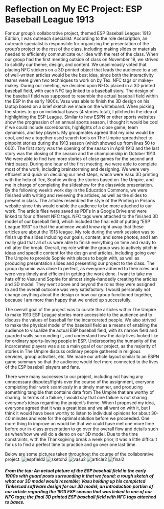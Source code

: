 # Reflection on My EC Project: ESP Baseball League 1913

For our group’s collaborative project, themed ESP Baseball League: 1913 Edition, I was outreach specialist. According to the role description, an outreach specialist is responsible for organizing the presentation of the group’s project to the rest of the class, including making slides or materials needed to efficiently communicate our idea with the rest of the class. When our group had the first meeting outside of class on November 19, we strived to solidify our theme, design, and content. We unanimously voted that placing NFC stickers on a 3D printed object that leads the audience to a set of well-written articles would be the best idea, since both the interactivity teams were given two techniques to work on by Tex: NFC tags or makey-makey. During our meeting, we decided upon NFCs placed in a 3D printed baseball field, with each NFC tag linked to a baseball story. The design of the baseball field was supposed to resemble the actual baseball field within the ESP in the early 1900s. Vasu was able to finish the 3D design on his laptop based on a brief sketch we made on the whiteboard. When picking the stories to go on individual bases (4 stories total), I pitched in the idea of highlighting the ESP League. Similar to how ESPN or other sports websites show the progression of an annual sports season, I thought it would be cool if we could include scoreboards, highlights of a close game, team dynamics, and key players. My groupmates agreed that my idea would be cool, and we altogether used search tools on The Umpire spreadsheet to pinpoint stories during the 1913 season (which showed up from lines 50 to 600). The first story was the opening of the season in April 1913 and the last story was the closing of the season and the championship in October 1913. We were able to find two more stories of close games for the second and third bases. During one hour of the first meeting, we were able to complete most of the work, including brainstorming and designing. We were very efficient and quick on deciding our next steps, which were Vasu 3D printing with the help of Tex, Sophie writing the stories based on The Umpire, and me in charge of completing the slideshow for the classwide presentation. By the following week’s work day in the Education Commons, we were finished with writing and reviewing the articles, as well as the slides to present in class. The articles resembled the style of the Printing in Prisons website since this would enable the audience to be more attached to our work. The article files were saved as PDFs in a Google Drive and were linked to four different NFC tags. NFC tags were attached to the finished 3D model of our baseball field, which included the final edit of putting “ESP League 1913” so that the audience would know right away that these articles are about the 1913 league. My role during the work session was to finish up the slides including our goals, content, and some photos, and I am really glad that all of us were able to finish everything on time and ready to roll after the break. Overall, my role within the group was to actively pitch in ideas and specific content for the design and articles, including going over The Umpire to provide Sophie with places to begin with, as well as producing presentation slides and presenting our project to the class. The group dynamic was close to perfect, as everyone adhered to their roles and were very timely and efficient in getting the work done. I want to take my hats off to Vasu and Sophie for almost single-handedly creating the articles and 3D model. They went above and beyond the roles they were assigned to and the overall outcome was very satisfactory. I would personally not change anything about the design or how our group functioned together, because I am more than happy that we ended up successfully.

The overall goal of the project was to curate the articles within The Umpire to make 1913 ESP League stories more accessible to the audience and to discuss the values of baseball for the incarcerated people. We also strived to make the physical model of the baseball field as a means of enabling the audience to visualize the actual ESP baseball field, with its narrow field and guarded walls surrounding it, and understand how the daily lives looked like for ordinary sports-loving people in ESP. Underscoring the humanity of the incarcerated players was also a main goal of our project, as the majority of stories in The Umpire discuss ordinary people gathered in religious services, group activities, etc. We made our article layout similar to an ESPN game summary so that the audience would feel more connected to the lives of the ESP baseball players and fans.

There were many successes to our project, including not having any unnecessary disputes/fights over the course of the assignment, everyone completing their work seamlessly in a timely manner, and producing something tangible that contains data from The Umpire that are worthy of sharing. In terms of a failure, I would say that one failure is not sharing everyone’s ideas regarding the project’s theme. When I proposed my idea, everyone agreed that it was a great idea and we all went on with it, but I think it would have been worthy to listen to individual opinions for about 30-40 minutes and vote for the optimal solution before we proceeded. One more thing to improve on would be that we could have met one more time before our in-class presentation to go over the overall flow and details such as when/how we will do a demo on our 3D model. Due to the time constraints, with the Thanksgiving break a week prior, it was a little difficult for us to find a perfect time to practice and go over one last time.

Below are some pictures taken throughout the course of the collaborative project:
![espfield2](espfield2.png)
![sketch2](sketch2.png)
![vasu2](vasu2.png)
![article2](article2.png)
![final2](final2.png)

##### From the top: An actual picture of the ESP baseball field in the early 1900s with guard posts surrounding it that we found; a rough sketch of what our 3D model would resemble; Vasu holding up his completed Tinkercad software design for our 3D model; an introduction portion of our article regarding the 1913 ESP season that was linked to one of our NFC tags; the final 3D printed ESP baseball field with NFC tags attached to bases.
